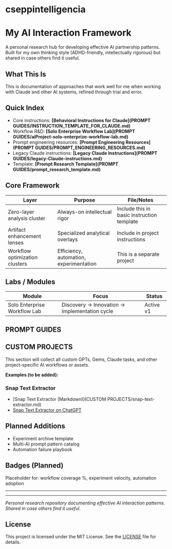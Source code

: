 
# cseppintelligencia
# My AI Interaction Framework

A personal research hub for developing effective AI partnership patterns. Built for my own thinking style (ADHD-friendly, intellectually rigorous) but shared in case others find it useful.

## What This Is
This is documentation of approaches that work well for me when working with Claude and other AI systems, refined through trial and error.

## Quick Index
- Core instructions: **[Behavioral Instructions for Claude](PROMPT GUIDES/INSTRUCTION_TEMPLATE_FOR_CLAUDE.md)**
- Workflow R&D: **[Solo Enterprise Workflow Lab](PROMPT GUIDES/aiProject-solo-enterprize-workflow-lab.md)**
- Prompt engineering resources: **[Prompt Engineering Resources](PROMPT GUIDES/PROMPT_ENGINEERING_RESOURCES.md)**
- Legacy Claude instructions: **[Legacy Claude Instructions](PROMPT GUIDES/legacy-Claude-instructions.md)**
- Template: **[Prompt Research Template](PROMPT GUIDES/prompt_research_template.md)**

## Core Framework
| Layer | Purpose | File/Notes |
|-------|---------|------------|
| Zero-layer analysis cluster | Always-on intellectual rigor | Include this in basic instruction template |
| Artifact enhancement lenses | Specialized analytical overlays | Include in project instructions |
| Workflow optimization clusters | Efficiency, automation, experimentation | This is a separate project |

## Labs / Modules
| Module | Focus | Status |
|--------|-------|--------|
| Solo Enterprise Workflow Lab | Discovery → Innovation → Implementation cycle | Active v1 |

## PROMPT GUIDES
## CUSTOM PROJECTS
This section will collect all custom GPTs, Gems, Claude tasks, and other project-specific AI workflows or assets.

**Examples (to be added):**

### Snap Text Extractor
- [Snap Text Extractor (Markdown)](CUSTOM PROJECTS/snap-text-extractor.md)
- [Snap Text Extractor on ChatGPT](https://chatgpt.com/g/g-68cb8804bb288191a6744d0e152285d3-snap-text-extractor)


## Planned Additions
- Experiment archive template
- Multi-AI prompt pattern catalog
- Automation failure playbook

## Badges (Planned)
Placeholder for: workflow coverage %, experiment velocity, automation adoption

---



---
*Personal research repository documenting effective AI interaction patterns. Shared in case others find it useful.*

## License

This project is licensed under the MIT License. See the [LICENSE](./LICENSE) file for details.
